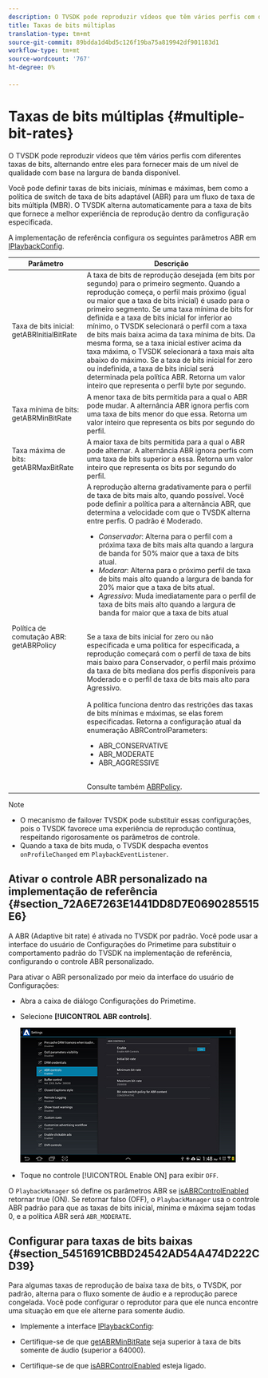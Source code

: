 ```yaml
---
description: O TVSDK pode reproduzir vídeos que têm vários perfis com diferentes taxas de bits, alternando entre eles para fornecer mais de um nível de qualidade com base na largura de banda disponível.
title: Taxas de bits múltiplas
translation-type: tm+mt
source-git-commit: 89bdda1d4bd5c126f19ba75a819942df901183d1
workflow-type: tm+mt
source-wordcount: '767'
ht-degree: 0%

---
```



# Taxas de bits múltiplas {#multiple-bit-rates}

O TVSDK pode reproduzir vídeos que têm vários perfis com diferentes taxas de bits, alternando entre eles para fornecer mais de um nível de qualidade com base na largura de banda disponível.

Você pode definir taxas de bits iniciais, mínimas e máximas, bem como a política de switch de taxa de bits adaptável (ABR) para um fluxo de taxa de bits múltipla (MBR). O TVSDK alterna automaticamente para a taxa de bits que fornece a melhor experiência de reprodução dentro da configuração especificada.

A implementação de referência configura os seguintes parâmetros ABR em [IPlaybackConfig](https://help.adobe.com/en_US/primetime/api/reference_implementation/android/javadoc/com/adobe/primetime/reference/config/IPlaybackConfig.html).

| Parâmetro | Descrição |
|--- |--- |
| Taxa de bits inicial:  getABRInitialBitRate | A taxa de bits de reprodução desejada (em bits por segundo) para o primeiro segmento. Quando a reprodução começa, o perfil mais próximo (igual ou maior que a taxa de bits inicial) é usado para o primeiro segmento.  Se uma taxa mínima de bits for definida e a taxa de bits inicial for inferior ao mínimo, o TVSDK selecionará o perfil com a taxa de bits mais baixa acima da taxa mínima de bits. Da mesma forma, se a taxa inicial estiver acima da taxa máxima, o TVSDK selecionará a taxa mais alta abaixo do máximo. Se a taxa de bits inicial for zero ou indefinida, a taxa de bits inicial será determinada pela política ABR.  Retorna um valor inteiro que representa o perfil byte por segundo. |
| Taxa mínima de bits:  getABRMinBitRate | A menor taxa de bits permitida para a qual o ABR pode mudar. A alternância ABR ignora perfis com uma taxa de bits menor do que essa. Retorna um valor inteiro que representa os bits por segundo do perfil. |
| Taxa máxima de bits:  getABRMaxBitRate | A maior taxa de bits permitida para a qual o ABR pode alternar. A alternância ABR ignora perfis com uma taxa de bits superior a essa. Retorna um valor inteiro que representa os bits por segundo do perfil. |
| Política de comutação ABR:  getABRPolicy | A reprodução alterna gradativamente para o perfil de taxa de bits mais alto, quando possível. Você pode definir a política para a alternância ABR, que determina a velocidade com que o TVSDK alterna entre perfis. O padrão é Moderado. <ul><li>*Conservador*: Alterna para o perfil com a próxima taxa de bits mais alta quando a largura de banda for 50% maior que a taxa de bits atual. </li><li>*Moderar*: Alterna para o próximo perfil de taxa de bits mais alto quando a largura de banda for 20% maior que a taxa de bits atual.</li><li>*Agressivo*: Muda imediatamente para o perfil de taxa de bits mais alto quando a largura de banda for maior que a taxa de bits atual</li></ul><br/>Se a taxa de bits inicial for zero ou não especificada e uma política for especificada, a reprodução começará com o perfil de taxa de bits mais baixo para Conservador, o perfil mais próximo da taxa de bits mediana dos perfis disponíveis para Moderado e o perfil de taxa de bits mais alto para Agressivo.<br/><br/>A política funciona dentro das restrições das taxas de bits mínimas e máximas, se elas forem especificadas.  Retorna a configuração atual da enumeração ABRControlParameters: <ul><li>ABR_CONSERVATIVE</li><li>ABR_MODERATE </li><li>ABR_AGGRESSIVE</li></ul><br>Consulte também  [ABRPolicy](https://help.adobe.com/en_US/primetime/api/psdk/javadoc/com/adobe/mediacore/ABRControlParameters.ABRPolicy.html). |

>[!NOTE]
>
>* O mecanismo de failover TVSDK pode substituir essas configurações, pois o TVSDK favorece uma experiência de reprodução contínua, respeitando rigorosamente os parâmetros de controle.
>* Quando a taxa de bits muda, o TVSDK despacha eventos `onProfileChanged` em `PlaybackEventListener`.


## Ativar o controle ABR personalizado na implementação de referência {#section_72A6E7263E1441DD8D7E0690285515E6}

A ABR (Adaptive bit rate) é ativada no TVSDK por padrão. Você pode usar a interface do usuário de Configurações do Primetime para substituir o comportamento padrão do TVSDK na implementação de referência, configurando o controle ABR personalizado.

Para ativar o ABR personalizado por meio da interface do usuário de Configurações:

* Abra a caixa de diálogo Configurações do Primetime.
* Selecione **[!UICONTROL ABR controls]**.

   ![](assets/abr-configuration.jpg)

* Toque no controle [!UICONTROL Enable ON] para exibir `OFF`.

O `PlaybackManager` só define os parâmetros ABR se [isABRControlEnabled](https://help.adobe.com/en_US/primetime/api/reference_implementation/android/javadoc/com/adobe/primetime/reference/config/IPlaybackConfig.html) retornar true (ON). Se retornar falso (OFF), o `PlaybackManager` usa o controle ABR padrão para que as taxas de bits inicial, mínima e máxima sejam todas 0, e a política ABR será `ABR_MODERATE`.

## Configurar para taxas de bits baixas {#section_5451691CBBD24542AD54A474D222CD39}

Para algumas taxas de reprodução de baixa taxa de bits, o TVSDK, por padrão, alterna para o fluxo somente de áudio e a reprodução parece congelada. Você pode configurar o reprodutor para que ele nunca encontre uma situação em que ele alterne para somente áudio.

* Implemente a interface [IPlaybackConfig](https://help.adobe.com/en_US/primetime/api/reference_implementation/android/javadoc/com/adobe/primetime/reference/config/IPlaybackConfig.html):

* Certifique-se de que [getABRMinBitRate](https://help.adobe.com/en_US/primetime/api/reference_implementation/android/javadoc/com/adobe/primetime/reference/config/IPlaybackConfig.html#getABRMinBitRate()) seja superior à taxa de bits somente de áudio (superior a 64000).
* Certifique-se de que [isABRControlEnabled](https://help.adobe.com/en_US/primetime/api/reference_implementation/android/javadoc/com/adobe/primetime/reference/config/IPlaybackConfig.html#isABRControlEnabled()) esteja ligado.
